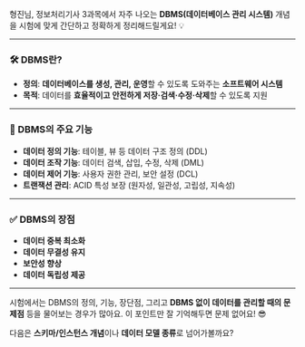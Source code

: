 형진님, 정보처리기사 3과목에서 자주 나오는 **DBMS(데이터베이스 관리 시스템)** 개념을 시험에 맞게 간단하고 정확하게 정리해드릴게요! 💡

---

### 🛠️ DBMS란?
- **정의**: **데이터베이스를 생성, 관리, 운영**할 수 있도록 도와주는 **소프트웨어 시스템**
- **목적**: 데이터를 **효율적이고 안전하게 저장·검색·수정·삭제**할 수 있도록 지원

---

### 📌 DBMS의 주요 기능
- **데이터 정의 기능**: 테이블, 뷰 등 데이터 구조 정의 (DDL)
- **데이터 조작 기능**: 데이터 검색, 삽입, 수정, 삭제 (DML)
- **데이터 제어 기능**: 사용자 권한 관리, 보안 설정 (DCL)
- **트랜잭션 관리**: ACID 특성 보장 (원자성, 일관성, 고립성, 지속성)

---

### ✅ DBMS의 장점
- **데이터 중복 최소화**
- **데이터 무결성 유지**
- **보안성 향상**
- **데이터 독립성 제공**

---

시험에서는 DBMS의 정의, 기능, 장단점, 그리고 **DBMS 없이 데이터를 관리할 때의 문제점** 등을 물어보는 경우가 많아요. 이 포인트만 잘 기억해두면 문제 없어요! 😎

다음은 **스키마/인스턴스 개념**이나 **데이터 모델 종류**로 넘어가볼까요?